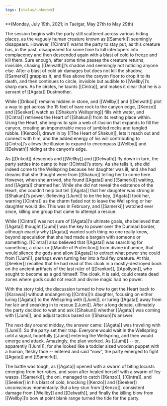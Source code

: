 ```yaml
---
tags: [status/unknown]
---
```


**(Monday, July 19th, 2021; in Taelgar, May 27th to May 29th)

The session begins with the party still scattered across various hiding places, as the vaguely human creature known as [[Samerki]] seemingly disappears. However, [[Cintra]] warns the party to stay put, as this creature has, in the past, disappeared for some time to lull interlopers into complacency and then descended again with a blast of cold to freeze and kill them. Sure enough, after some time passes the creature returns, invisible, chasing [[Delwath]]’s shadow and seemingly not noticing anyone else. After a blast of cold air damages but does not kill the shadow, [[Samerki]] grapples it, and flies above the canyon floor to drop it to its death, and then continues to circle, invisible but audible to [[Wellby]]’s sharp ears. As he circles, he taunts [[Cintra]], and makes it clear that he is a servant of [[Agata]] Dustmother.

While [[Drikod]] remains hidden in stone, and [[Wellby]] and [[Delwath]] plot a way to get across the 15 feet of bare rock to the canyon edge, [[Kenzo]] and [[Seeker]] watch as [[Shakun’s Wellspring]] fills with water, and [[Cintra]] retrieves the Heart of [[Shakun]] from its resting place within. Using the Heart, she begins to spin a web of illusion that expands to fill the canyon, creating an impenetrable mess of jumbled rocks and tangled rubble. [[Kenzo]], drawn in by [[The Heart of Shakun]], lets it reach out and connect with him, and the added energy of his will contributing to [[Cintra]]’s allows the illusion to expand to encompass [[Wellby]] and [[Delwath]] hiding at the canyon’s edge. 

As [[Drikod]] descends and [[Wellby]] and [[Delwath]] fly down in turn, the party settles into camp to hear [[Cintra]]’s story. As she tells it, she did indeed come to the Wellspring because her daughter was ill, and she had dreams that she thought were from [[Shakun]] telling her to come here. However, when she arrived, she found [[Agata]] and [[Samerki]] waiting, and [[Agata]] charmed her. While she did not reveal the existence of the Heart, she couldn’t help but tell [[Agata]] that her daughter was strong in [[Shakun]]’s power. Believing [[Jumi]] to be the key, [[Agata]] took her, warning [[Cintra]] as the charm faded not to leave the Wellspring or her daughter would die. This was in February, and [[Samerki]] watched ever since, killing one group that came to attempt a rescue. 

While [[Cintra]] was not sure of [[Agata]]’s ultimate goals, she believed that [[Agata]] thought [[Jumi]] was the key to power over the Dunmari border, although exactly why [[Agata]] wanted such thing no one really knew, beyond speculation that she had made a bargain with someone or something. [[Cintra]] also believed that [[Agata]] was searching for something, a cloak or [[Mantle of Protection]] from divine influence, that would silence the gods and allow [[Agata]] to extract what power she could from [[Jumi]], perhaps even turning her into a foul fey creature. At this, [[Seeker]] recalled that he had read of this cloak in a mostly-destroyed book on the ancient artifacts of the last ruler of [[Drankor]], [[Apollyon]], who sought to become as a god himself. The cloak, it is said, could create dead zones where gods could not reach and divine magic had no power.

With the story told, the discussion turned to how to get the Heart back to [[Karawa]] without endangering [[Cintra]]’s daughter, focusing on either luring [[Agata]] to the Wellspring with [[Jumi]], or luring [[Agata]] away from her lair and sneaking in to rescue [[Jumi]]. After a long debate, ultimately the party decided to wait and ask [[Shakun]] whether [[Agata]] was coming with [[Jumi]], and adjust tactics based on [[Shakun]]’s answer.

The next day around midday, the answer came: [[Agata]] was traveling with [[Jumi]]. So the party set their trap. Everyone would wait in the Wellspring until a signal, hopefully [[Jumi]] entering the Wellspring, and then would emerge and attack. Amazingly, the plan worked. As [[Jumi]] -- or, apparently [[Jumi]], for she looked like a toddler sized wooden puppet with a human, fleshy face -- entered and said “now”, the party emerged to fight [[Agata]] and [[Samerki]]. 

The battle was tough, as [[Agata]] opened with a swarm of biting locusts emerging from her robes, and soon after healed herself with a swarm of fey wasps. [[Samerki]], the oni, managed to catch [[Kenzo]], [[Cintra]], and [[Seeker]] in his blast of cold, knocking [[Kenzo]] and [[Seeker]] unconscious momentarily. But a key stun from [[Kenzo]], consistent damage from [[Wellby]] and [[Delwath]], and finally the killing blow from [[Wellby]]’s bow at point blank range turned the tide for the party.